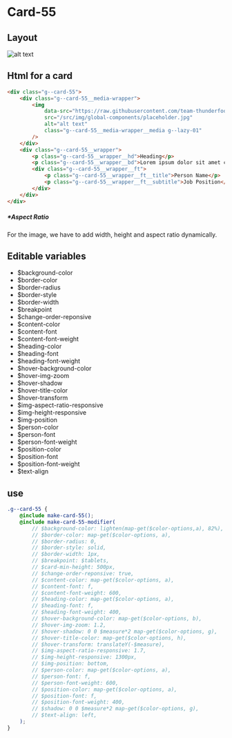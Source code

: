 # Card-55

## Layout

![alt text][card-55]

[card-55]: /src/img/global-components/card/card-55.jpg

## Html for a card

```html
<div class="g--card-55">
    <div class="g--card-55__media-wrapper">
        <img
            data-src="https://raw.githubusercontent.com/team-thunderfoot/ui/main/src/img/global-components/bg-placeholder.jpg"
            src="/src/img/global-components/placeholder.jpg"
            alt="alt text"
            class="g--card-55__media-wrapper__media g--lazy-01"
        />
    </div>
    <div class="g--card-55__wrapper">
        <p class="g--card-55__wrapper__hd">Heading</p>
        <p class="g--card-55__wrapper__bd">Lorem ipsum dolor sit amet consectetur. Vulputate facilisi ultrices pellentesque elit vel sit eu nascetur vitae.</p>
        <div class="g--card-55__wrapper__ft">
            <p class="g--card-55__wrapper__ft__title">Person Name</p>
            <p class="g--card-55__wrapper__ft__subtitle">Job Position</p>
        </div>
    </div>
</div>
```

##### \*Aspect Ratio

For the image, we have to add width, height and aspect ratio dynamically.

## Editable variables

-   $background-color
-   $border-color
-   $border-radius
-   $border-style
-   $border-width
-   $breakpoint
-   $change-order-reponsive
-   $content-color
-   $content-font
-   $content-font-weight
-   $heading-color
-   $heading-font
-   $heading-font-weight
-   $hover-background-color
-   $hover-img-zoom
-   $hover-shadow
-   $hover-title-color
-   $hover-transform
-   $img-aspect-ratio-responsive
-   $img-height-responsive
-   $img-position
-   $person-color
-   $person-font
-   $person-font-weight
-   $position-color
-   $position-font
-   $position-font-weight
-   $text-align

## use

```scss
.g--card-55 {
    @include make-card-55();
    @include make-card-55-modifier(
        // $background-color: lighten(map-get($color-options,a), 82%),
        // $border-color: map-get($color-options, a),
        // $border-radius: 0,
        // $border-style: solid,
        // $border-width: 1px,
        // $breakpoint: $tablets,
        // $card-min-height: 500px,
        // $change-order-reponsive: true,
        // $content-color: map-get($color-options, a),
        // $content-font: f,
        // $content-font-weight: 600,
        // $heading-color: map-get($color-options, a),
        // $heading-font: f,
        // $heading-font-weight: 400,
        // $hover-background-color: map-get($color-options, b),
        // $hover-img-zoom: 1.2,
        // $hover-shadow: 0 0 $measure*2 map-get($color-options, g),
        // $hover-title-color: map-get($color-options, h),
        // $hover-transform: translateY(-$measure),
        // $img-aspect-ratio-responsive: 1.7,
        // $img-height-responsive: 1300px,
        // $img-position: bottom,
        // $person-color: map-get($color-options, a),
        // $person-font: f,
        // $person-font-weight: 600,
        // $position-color: map-get($color-options, a),
        // $position-font: f,
        // $position-font-weight: 400,
        // $shadow: 0 0 $measure*2 map-get($color-options, g),
        // $text-align: left,
    );
}
```
